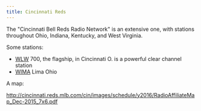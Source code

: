 ```yaml
---
title: Cincinnati Reds
---
```

The "Cincinnati Bell Reds Radio Network" is an extensive one,
with stations throughout Ohio, Indiana, Kentucky, and
West Virginia.

Some stations:

* [WLW] 700, the flagship, in Cincinnati O. is a powerful clear channel station
* [WIMA] Lima Ohio

A map:

http://cincinnati.reds.mlb.com/cin/images/schedule/y2016/RadioAffiliateMap_Dec-2015_7x6.pdf

[WLW]:https://emv-commonplace.netlify.com/radio/am-broadcast/wlw/
[WIMA]:http:../../../radio/am-broadcast/wima/

